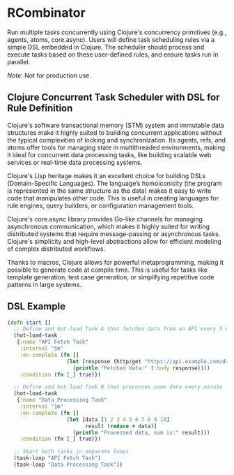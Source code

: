 # RCombinator
Run multiple tasks concurrently using Clojure's concurrency primitives (e.g., agents, atoms, core.async). Users will define task scheduling rules via a simple DSL embedded in Clojure. The scheduler should process and execute tasks based on these user-defined rules, and ensure tasks run in parallel.

*Note*: Not for production use.

## Clojure Concurrent Task Scheduler with DSL for Rule Definition

Clojure's software transactional memory (STM) system and immutable data structures make it highly suited to building concurrent applications without the typical complexities of locking and synchronization. Its agents, refs, and atoms offer tools for managing state in multithreaded environments, making it ideal for concurrent data processing tasks, like building scalable web services or real-time data processing systems.

Clojure's Lisp heritage makes it an excellent choice for building DSLs (Domain-Specific Languages). The language’s homoiconicity (the program is represented in the same structure as the data) makes it easy to write code that manipulates other code. This is useful in creating languages for rule engines, query builders, or configuration management tools.

Clojure's core.async library provides Go-like channels for managing asynchronous communication, which makes it highly suited for writing distributed systems that require message-passing or asynchronous tasks. Clojure's simplicity and high-level abstractions allow for efficient modeling of complex distributed workflows.

Thanks to macros, Clojure allows for powerful metaprogramming, making it possible to generate code at compile time. This is useful for tasks like template generation, test case generation, or simplifying repetitive code patterns in large systems.

## DSL Example
```clojure
(defn start []
  ;; Define and hot-load Task A that fetches data from an API every 5 minutes
  (hot-load-task
   {:name "API Fetch Task"
    :interval "5m"
    :on-complete (fn []
                   (let [response (http/get "https://api.example.com/data")]
                     (println "Fetched data:" (:body response))))
    :condition (fn [_] true)})

  ;; Define and hot-load Task B that processes some data every minute
  (hot-load-task
   {:name "Data Processing Task"
    :interval "1m"
    :on-complete (fn []
                   (let [data [1 2 3 4 5 6 7 8 9 10]
                         result (reduce + data)]
                     (println "Processed data, sum is:" result)))
    :condition (fn [_] true)})

  ;; Start both tasks in separate loops
  (task-loop "API Fetch Task")
  (task-loop "Data Processing Task"))

```
